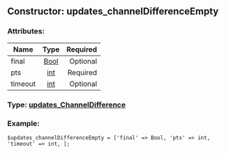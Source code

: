 ## Constructor: updates\_channelDifferenceEmpty  

### Attributes:

| Name     |    Type       | Required |
|----------|:-------------:|---------:|
|final|[Bool](../types/Bool.md) | Optional|
|pts|[int](../types/int.md) | Required|
|timeout|[int](../types/int.md) | Optional|


### Type: [updates\_ChannelDifference](../types/updates\_ChannelDifference.md)

### Example:


```
$updates_channelDifferenceEmpty = ['final' => Bool, 'pts' => int, 'timeout' => int, ];
```
